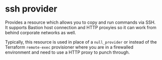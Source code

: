 # ssh provider
Provides a resource which allows you to copy and run commands
via SSH. It supports Bastion host connection and HTTP proxyies 
so it can work from behind corporate networks as well.

Typically, this resource is used in place of a `null_provider` or instead
of the Terraform `remote-exec` provisioner where you are in a firewalled
environment and need to use a HTTP proxy to punch through.